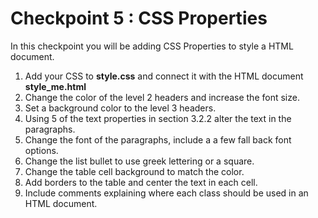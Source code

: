 # Checkpoint 5 : CSS Properties

In this checkpoint you will be adding CSS Properties to style a HTML document.

1. Add your CSS to **style.css** and connect it with the HTML document **style_me.html**
1. Change the color of the level 2 headers and increase the font size.
1. Set a background color to the level 3 headers.
1. Using 5 of the text properties in section 3.2.2 alter the text in the paragraphs.
1. Change the font of the paragraphs, include a a few fall back font options.
1. Change the list bullet to use greek lettering or a square.
1. Change the table cell background to match the color.
1. Add borders to the table and center the text in each cell.
1. Include comments explaining where each class should be used in an HTML document.